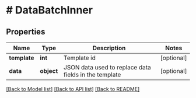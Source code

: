 # # DataBatchInner

## Properties

Name | Type | Description | Notes
------------ | ------------- | ------------- | -------------
**template** | **int** | Template id | [optional]
**data** | **object** | JSON data used to replace data fields in the template | [optional]

[[Back to Model list]](../../README.md#models) [[Back to API list]](../../README.md#endpoints) [[Back to README]](../../README.md)
